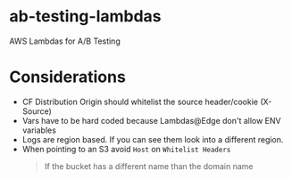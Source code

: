# ab-testing-lambdas
AWS Lambdas for A/B Testing 

# Considerations

- CF Distribution Origin should whitelist the source header/cookie (X-Source)
- Vars have to be hard coded because Lambdas@Edge don't allow ENV variables
- Logs are region based. If you can see them look into a different region.
- When pointing to an S3 avoid `Host` on `Whitelist Headers`
    > If the bucket has a different name than the domain name
